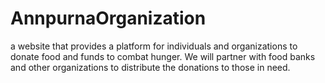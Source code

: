 # AnnpurnaOrganization
 a website that provides a platform for individuals and organizations to donate food and funds to combat hunger. We will partner with food banks and other organizations to distribute the donations to those in need.
